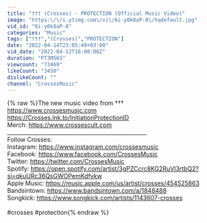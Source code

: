 ```yaml
---
title: "††† (Crosses) - PROTECTION (Official Music Video)"
image: "https:\/\/i.ytimg.com\/vi\/6i-y0k8aP-8\/hqdefault.jpg"
vid_id: "6i-y0k8aP-8"
categories: "Music"
tags: ["†††","(Crosses)","PROTECTION"]
date: "2022-04-14T23:05:49+03:00"
vid_date: "2022-04-12T16:00:06Z"
duration: "PT3M56S"
viewcount: "73469"
likeCount: "3450"
dislikeCount: ""
channel: "CrossesMusic"
---
```

{% raw %}The new music video from †††<br /><a rel="nofollow" target="blank" href="https://www.crossesmusic.com">https://www.crossesmusic.com</a><br /><a rel="nofollow" target="blank" href="https://Crosses.lnk.to/InitiationProtectionID">https://Crosses.lnk.to/InitiationProtectionID</a><br />Merch: <a rel="nofollow" target="blank" href="https://www.crossescult.com">https://www.crossescult.com</a><br />___________________________________________________<br />Follow Crosses:<br />Instagram: <a rel="nofollow" target="blank" href="https://www.instagram.com/crossesmusic">https://www.instagram.com/crossesmusic</a><br />Facebook: <a rel="nofollow" target="blank" href="https://www.facebook.com/CrossesMusic">https://www.facebook.com/CrossesMusic</a><br />Twitter: <a rel="nofollow" target="blank" href="https://twitter.com/CrossesMusic">https://twitter.com/CrossesMusic</a><br />Spotify: <a rel="nofollow" target="blank" href="https://open.spotify.com/artist/3gPZCcrc8KG2RuVl3rtbQ2?si=qkuURc36QsGWOPemKdfykw">https://open.spotify.com/artist/3gPZCcrc8KG2RuVl3rtbQ2?si=qkuURc36QsGWOPemKdfykw</a><br />Apple Music: <a rel="nofollow" target="blank" href="https://music.apple.com/us/artist/crosses/454525863">https://music.apple.com/us/artist/crosses/454525863</a><br />Bandsintown: <a rel="nofollow" target="blank" href="https://www.bandsintown.com/a/1848488">https://www.bandsintown.com/a/1848488</a><br />Songkick: <a rel="nofollow" target="blank" href="https://www.songkick.com/artists/1143607-crosses">https://www.songkick.com/artists/1143607-crosses</a><br /><br />#crosses #protection{% endraw %}
